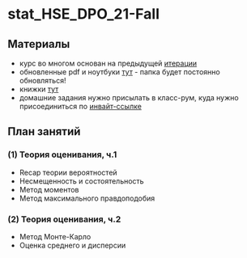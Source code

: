 # stat_HSE_DPO_21-Fall

## Материалы
- курс во многом основан на предыдущей [итерации](http://iosipoi.com/teaching/applied-statistics-3/)
- обновленные pdf и ноутбуки [тут](https://drive.google.com/drive/folders/16j9iEUCET_xU7ZCGCpk2g9j3MAHODxPO?usp=sharing) -  папка будет постоянно обновляться!
- книжки [тут](https://drive.google.com/open?id=16POMhfOKoJ2yOn0FvBvgK79FrhwV3fXL&authuser=allen.ilya%40gmail.com&usp=drive_fs)
- домашние задания нужно присылать в класс-рум, куда нужно присоединиться по [инвайт-ссылке](https://classroom.google.com/c/NDA4MzM3Nzk3MjQ2?cjc=wpyqr64)

## План занятий
### (1) Теория оценивания, ч.1
- Recap теории вероятностей
- Несмещенность и состоятельность
- Метод моментов
- Метод максимального правдоподобия



### (2) Теория оценивания, ч.2
- Метод Монте-Карло
- Оценка среднего и дисперсии
